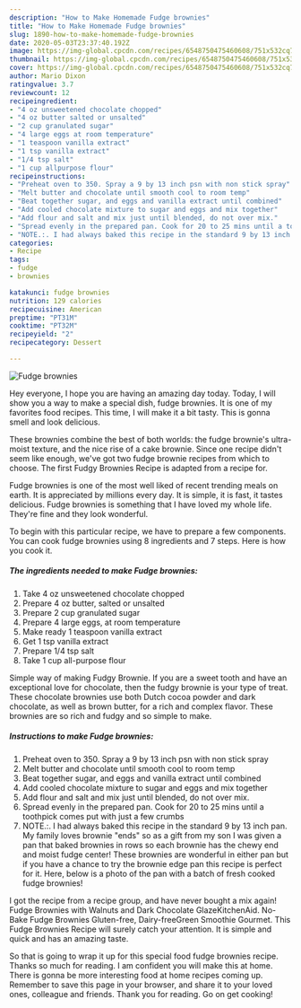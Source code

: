 ```yaml
---
description: "How to Make Homemade Fudge brownies"
title: "How to Make Homemade Fudge brownies"
slug: 1890-how-to-make-homemade-fudge-brownies
date: 2020-05-03T23:37:40.192Z
image: https://img-global.cpcdn.com/recipes/6548750475460608/751x532cq70/fudge-brownies-recipe-main-photo.jpg
thumbnail: https://img-global.cpcdn.com/recipes/6548750475460608/751x532cq70/fudge-brownies-recipe-main-photo.jpg
cover: https://img-global.cpcdn.com/recipes/6548750475460608/751x532cq70/fudge-brownies-recipe-main-photo.jpg
author: Mario Dixon
ratingvalue: 3.7
reviewcount: 12
recipeingredient:
- "4 oz unsweetened chocolate chopped"
- "4 oz butter salted or unsalted"
- "2 cup granulated sugar"
- "4 large eggs at room temperature"
- "1 teaspoon vanilla extract"
- "1 tsp vanilla extract"
- "1/4 tsp salt"
- "1 cup allpurpose flour"
recipeinstructions:
- "Preheat oven to 350. Spray a 9 by 13 inch psn with non stick spray"
- "Melt butter and chocolate until smooth cool to room temp"
- "Beat together sugar, and eggs and vanilla extract until combined"
- "Add cooled chocolate mixture to sugar and eggs and mix together"
- "Add flour and salt and mix just until blended, do not over mix."
- "Spread evenly in the prepared pan. Cook for 20 to 25 mins until a toothpick comes put with just a few crumbs"
- "NOTE.:. I had always baked this recipe in the standard 9 by 13 inch pan. My family loves brownie &#34;ends&#34; so as a gift from my son I was given a pan that baked brownies in rows so each brownie has the chewy end and moist fudge center! These brownies are wonderful in either pan but if you have a chance to try the brownie edge pan this recipe is perfect for it. Here, below is a photo of the pan with a batch of fresh cooked fudge brownies!"
categories:
- Recipe
tags:
- fudge
- brownies

katakunci: fudge brownies 
nutrition: 129 calories
recipecuisine: American
preptime: "PT31M"
cooktime: "PT32M"
recipeyield: "2"
recipecategory: Dessert

---
```



![Fudge brownies](https://img-global.cpcdn.com/recipes/6548750475460608/751x532cq70/fudge-brownies-recipe-main-photo.jpg)

Hey everyone, I hope you are having an amazing day today. Today, I will show you a way to make a special dish, fudge brownies. It is one of my favorites food recipes. This time, I will make it a bit tasty. This is gonna smell and look delicious.

These brownies combine the best of both worlds: the fudge brownie&#39;s ultra-moist texture, and the nice rise of a cake brownie. Since one recipe didn&#39;t seem like enough, we&#39;ve got two fudge brownie recipes from which to choose. The first Fudgy Brownies Recipe is adapted from a recipe for.

Fudge brownies is one of the most well liked of recent trending meals on earth. It is appreciated by millions every day. It is simple, it is fast, it tastes delicious. Fudge brownies is something that I have loved my whole life. They're fine and they look wonderful.


To begin with this particular recipe, we have to prepare a few components. You can cook fudge brownies using 8 ingredients and 7 steps. Here is how you cook it.

<!--inarticleads1-->

##### The ingredients needed to make Fudge brownies:

1. Take 4 oz unsweetened chocolate chopped
1. Prepare 4 oz butter, salted or unsalted
1. Prepare 2 cup granulated sugar
1. Prepare 4 large eggs, at room temperature
1. Make ready 1 teaspoon vanilla extract
1. Get 1 tsp vanilla extract
1. Prepare 1/4 tsp salt
1. Take 1 cup all-purpose flour


Simple way of making Fudgy Brownie. If you are a sweet tooth and have an exceptional love for chocolate, then the fudgy brownie is your type of treat. These chocolate brownies use both Dutch cocoa powder and dark chocolate, as well as brown butter, for a rich and complex flavor. These brownies are so rich and fudgy and so simple to make. 

<!--inarticleads2-->

##### Instructions to make Fudge brownies:

1. Preheat oven to 350. Spray a 9 by 13 inch psn with non stick spray
1. Melt butter and chocolate until smooth cool to room temp
1. Beat together sugar, and eggs and vanilla extract until combined
1. Add cooled chocolate mixture to sugar and eggs and mix together
1. Add flour and salt and mix just until blended, do not over mix.
1. Spread evenly in the prepared pan. Cook for 20 to 25 mins until a toothpick comes put with just a few crumbs
1. NOTE.:. I had always baked this recipe in the standard 9 by 13 inch pan. My family loves brownie &#34;ends&#34; so as a gift from my son I was given a pan that baked brownies in rows so each brownie has the chewy end and moist fudge center! These brownies are wonderful in either pan but if you have a chance to try the brownie edge pan this recipe is perfect for it. Here, below is a photo of the pan with a batch of fresh cooked fudge brownies!


I got the recipe from a recipe group, and have never bought a mix again! Fudge Brownies with Walnuts and Dark Chocolate GlazeKitchenAid. No-Bake Fudge Brownies Gluten-free, Dairy-freeGreen Smoothie Gourmet. This Fudge Brownies Recipe will surely catch your attention. It is simple and quick and has an amazing taste. 

So that is going to wrap it up for this special food fudge brownies recipe. Thanks so much for reading. I am confident you will make this at home. There is gonna be more interesting food at home recipes coming up. Remember to save this page in your browser, and share it to your loved ones, colleague and friends. Thank you for reading. Go on get cooking!
